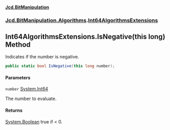 #### [Jcd.BitManipulation](index 'index')

### [Jcd.BitManipulation.Algorithms](Jcd.BitManipulation.Algorithms 'Jcd.BitManipulation.Algorithms').[Int64AlgorithmsExtensions](Jcd.BitManipulation.Algorithms.Int64AlgorithmsExtensions 'Jcd.BitManipulation.Algorithms.Int64AlgorithmsExtensions')

## Int64AlgorithmsExtensions.IsNegative(this long) Method

Indicates if the number is negative.

```csharp
public static bool IsNegative(this long number);
```

#### Parameters

<a name='Jcd.BitManipulation.Algorithms.Int64AlgorithmsExtensions.IsNegative(thislong).number'></a>

`number` [System.Int64](https://docs.microsoft.com/en-us/dotnet/api/System.Int64 'System.Int64')

The number to evaluate.

#### Returns

[System.Boolean](https://docs.microsoft.com/en-us/dotnet/api/System.Boolean 'System.Boolean')
true if < 0.